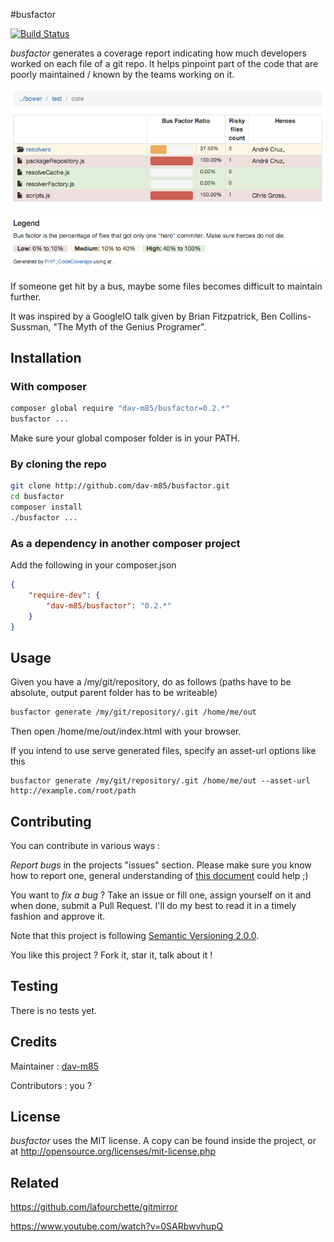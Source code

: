 #busfactor

[![Build Status](https://travis-ci.org/dav-m85/busfactor.png?branch=master)](https://travis-ci.org/dav-m85/busfactor)

*busfactor* generates a coverage report indicating how much developers worked on each file of a git repo. It helps pinpoint part of the code that are poorly maintained / known by the teams working on it.

![screenshot](https://github.com/dav-m85/busfactor/raw/master/doc/screenshot.png)

If someone get hit by a bus, maybe some files becomes difficult to maintain further.

It was inspired by a GoogleIO talk given by Brian Fitzpatrick, Ben Collins-Sussman, "The Myth of the Genius Programer".

Installation
------------

### With composer

```bash
composer global require "dav-m85/busfactor=0.2.*"
busfactor ...
```

Make sure your global composer folder is in your PATH.

### By cloning the repo

```bash
git clone http://github.com/dav-m85/busfactor.git
cd busfactor
composer install
./busfactor ...
```

### As a dependency in another composer project

Add the following in your composer.json
```json
{
    "require-dev": {
        "dav-m85/busfactor": "0.2.*"
    }
}
```

Usage
-----------

Given you have a /my/git/repository, do as follows (paths have to be absolute, output parent folder has to be writeable)
```bash
busfactor generate /my/git/repository/.git /home/me/out
```

Then open /home/me/out/index.html with your browser.

If you intend to use serve generated files, specify an asset-url options like this
```
busfactor generate /my/git/repository/.git /home/me/out --asset-url http://example.com/root/path
```

Contributing
------------

You can contribute in various ways :

*Report bugs* in the projects "issues" section. Please make sure you know how to report one, general understanding of [this
document](http://www.chiark.greenend.org.uk/~sgtatham/bugs.html) could help ;)

You want to *fix a bug* ? Take an issue or fill one, assign yourself on it and when done, submit a Pull Request. I'll do
my best to read it in a timely fashion and approve it.

Note that this project is following [Semantic Versioning 2.0.0](http://semver.org/).

You like this project ? Fork it, star it, talk about it !

Testing
----------------------

There is no tests yet.

Credits
-------
Maintainer : [dav-m85](http://github.com/dav-m85)

Contributors : you ?

License
-------
*busfactor* uses the MIT license. A copy can be found inside the project, or at http://opensource.org/licenses/mit-license.php

Related
-------
https://github.com/lafourchette/gitmirror

https://www.youtube.com/watch?v=0SARbwvhupQ

